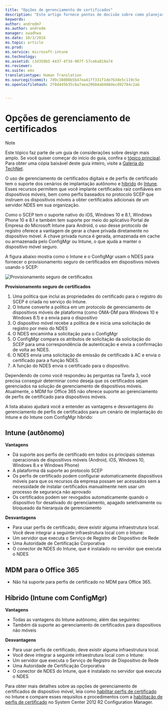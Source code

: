 ```yaml
---
title: "Opções de gerenciamento de certificados"
description: "Este artigo fornece pontos de decisão sobre como planejar e desenvolver uma infraestrutura de certificados para dar suporte ao provisionamento de certificados com o Microsoft Intune autônomo e híbrido."
keywords: 
author: andredm7
ms.author: andredm
manager: swadhwa
ms.date: 10/3/2016
ms.topic: article
ms.prod: 
ms.service: microsoft-intune
ms.technology: 
ms.assetid: c3d350b5-4437-4f3d-907f-57ce6a819a74
ms.reviewer: 
ms.suite: ems
translationtype: Human Translation
ms.sourcegitcommit: 7d9c38008b5b47ea41ff331f1de763de5c119c5e
ms.openlocfilehash: 2f0d445b35c6a7aea29684a0488decd92784c2ab


---
```


# <a name="certificate-management-options"></a>Opções de gerenciamento de certificados

>[!NOTE]
>Este tópico faz parte de um guia de considerações sobre design mais amplo. Se você quiser começar do início do guia, confira o [tópico principal](mdm-design-considerations-guide.md). Para obter uma cópia baixável deste guia inteiro, visite a [Galeria do TechNet](https://gallery.technet.microsoft.com/Mobile-Device-Management-7d401582).

O uso de gerenciamento de certificados digitais e de perfis de certificado tem o suporte dos cenários de implantação autônomo e [híbrido](https://technet.microsoft.com/library/dn261202.aspx) do [Intune](/Intune/deploy-use/secure-resource-access-with-certificate-profiles). Esses recursos permitem que você implante certificados raiz confiáveis em dispositivos móveis, bem como perfis baseados no protocolo SCEP que instruem os dispositivos móveis a obter certificados adicionais de um servidor NDES em sua organização.

Como o SCEP tem o suporte nativo do iOS, Windows 10 e 8.1, Windows Phone 10 e 8.1 e também tem suporte por meio do aplicativo Portal de Empresa do Microsoft Intune para Android, o uso desse protocolo de registro oferece a vantagem de gerar a chave privada diretamente no dispositivo móvel. A chave privada nunca é gerada, armazenada em cache ou armazenada pelo ConfigMgr ou Intune, o que ajuda a manter o dispositivo móvel seguro.

A figura abaixo mostra como o Intune e o ConfigMgr usam o NDES para fornecer o provisionamento seguro de certificados em dispositivos móveis usando o SCEP:

![Provisionamento seguro de certificados](./media/MDM_Figure_07.png)

**Provisionamento seguro de certificados**

1. Uma política que inclui as propriedades do certificado para o registro do SCEP é criada no serviço do Intune.
2. O Intune converte a política em um protocolo de gerenciamento de dispositivos móveis de plataforma (como OMA-DM para Windows 10 e Windows 8.1) e a envia para o dispositivo
3. O dispositivo móvel recebe a política de e inicia uma solicitação de registro por meio do NDES
4. O NDES encaminha a solicitação para o ConfigMgr
5. O ConfigMgr compara os atributos de solicitação da solicitação do SCEP para uma correspondência de autenticação e envia a confirmação de volta ao NDES.
6. O NDES envia uma solicitação de emissão de certificado à AC e envia o certificado para a função NDES.
7. A função do NDES envia o certificado para o dispositivo.

Dependendo de como você respondeu às perguntas na Tarefa 3, você precisa conseguir determinar como deseja que os certificados sejam gerenciados na solução de gerenciamento de dispositivos móveis. Atualmente, o MDM for Office 365 não oferece suporte ao gerenciamento de perfis de certificado para dispositivos móveis.

A lista abaixo ajudará você a entender as vantagens e desvantagens do gerenciamento de perfis de certificados para um cenário de implantação do Intune e do Intune com ConfigMgr híbrido:

## <a name="intune-standalone"></a>Intune (autônomo)

**Vantagens**

- Dá suporte aos perfis de certificado em todos os principais sistemas operacionais de dispositivos móveis (Android, iOS, Windows 10, Windows 8.x e Windows Phone)
- A plataforma dá suporte ao protocolo SCEP
- Os perfis de certificado podem configurar automaticamente dispositivos móveis para que os recursos da empresa possam ser acessados sem a necessidade de instalar certificados manualmente nem usar um processo de segurança não aprovado
- Os certificados podem ser revogados automaticamente quando o dispositivo for desativado do gerenciamento, apagado seletivamente ou bloqueado da hierarquia de gerenciamento

**Desvantagens**

- Para usar perfis de certificado, deve existir alguma infraestrutura local. Você deve integrar a seguinte infraestrutura local com o Intune:
 - Um servidor que executa o Serviço de Registro de Dispositivo de Rede
 - Uma Autoridade de Certificação Corporativa
 - O conector de NDES do Intune, que é instalado no servidor que executa o NDES

## <a name="mdm-for-office-365"></a>MDM para o Office 365

- Não há suporte para perfis de certificado no MDM para Office 365.

## <a name="hybrid-intune-with-configmgr"></a>Híbrido (Intune com ConfigMgr)

**Vantagens**

- Todas as vantagens do Intune autônomo, além das seguintes:
 - Também dá suporte ao gerenciamento de certificados para dispositivos não móveis

**Desvantagens**

- Para usar perfis de certificado, deve existir alguma infraestrutura local.
- Você deve integrar a seguinte infraestrutura local com o Intune:
 - Um servidor que executa o Serviço de Registro de Dispositivo de Rede
 - Uma Autoridade de Certificação Corporativa
 - O conector de NDES do Intune, que é instalado no servidor que executa o NDES

Para obter mais detalhes sobre as opções de gerenciamento de certificados de dispositivo móvel, leia como [habilitar perfis de certificado](/Intune/deploy-use/secure-resource-access-with-certificate-profiles) no Intune e compare esses requisitos e procedimentos com a [habilitação de perfis de certificado](https://technet.microsoft.com/library/dn261202.aspx) no System Center 2012 R2 Configuration Manager.



<!--HONumber=Nov16_HO4-->


